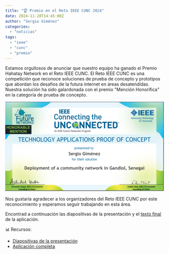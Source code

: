 ```yaml
---
title: "🏆 Premio en el Reto IEEE CUNC 2024"
date: 2024-11-28T14:45:00Z
author: "Sergio Giménez"
categories: 
  - "noticias"
tags: 
  - "ieee"
  - "cunc"
  - "premio"
---
```


Estamos orgullosos de anunciar que nuestro equipo ha ganado el Premio Hahatay Network en el Reto IEEE CUNC. El Reto IEEE CUNC es una competición que reconoce soluciones de prueba de concepto y prototipos que abordan los desafíos de la futura internet en áreas desatendidas. Nuestra solución ha sido galardonada con el premio "Mención Honorífica" en la categoría de prueba de concepto.

![ieee_certificate](images/IEEE-CTU2024-winners-certificate-Sergio-Gimenez_1.png)

Nos gustaría agradecer a los organizadores del Reto IEEE CUNC por este reconocimiento y esperamos seguir trabajando en esta área.

Encontrad a continuación las diapositivas de la presentación y el [texto final](./files/Connected_the_unconnected_application_final.pdf) de la aplicación.

📊 Recursos:

* [Diapositivas de la presentación](files/IEEE-CTU-Presentation-Hahatay-Network.odp)
* [Aplicación completa](files/Connected_the_unconnected_application_final.pdf)


